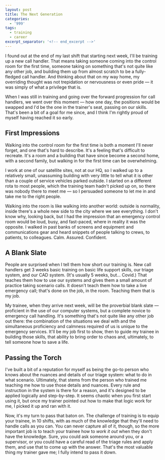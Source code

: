```yaml
---
layout: post
title: The Next Generation
categories:
  - '999'
tags:
  - training
  - career
excerpt_separator: '<!-- end_excerpt -->'
---
```


I found out at the end of my last shift that starting next week, I'll be training up a new call handler. That means 
taking someone coming into the control room for the first time, someone taking on something that's not quite like any
other job, and building them up from almost scratch to be a fully-fledged call handler. And thinking about that on my
way home, my overriding thought was not trepidation or nervousness or even pride &mdash; it was simply of what a
privilege that is.

<!-- end_excerpt -->

When I was still in training and going over the forward progression for call handlers, we went over this moment &mdash;
how one day, the positions would be swapped and I'd be the one in the trainer's seat, passing on our skills. That's been
a bit of a goal for me since, and I think I'm rightly proud of myself having reached it so early.


## First Impressions
Walking into the control room for the first time is both a moment I'll never forget, and one that's hard to describe.
It's a feeling that's difficult to recreate. It's a room and a building that have since become a second home, with a
second family, but walking in for the first time can be overwhelming.

I work at one of our satellite sites, not at our HQ, so I walked up to a relatively small, unassuming building with very
little to tell what it is other than a couple of service vehicles parked outside. I started on a different rota to most
people, which the training team hadn't picked up on, so there was nobody there to meet me &mdash; so I persuaded someone
to let me in and take me to the right people.

Walking into the room is like walking into another world: outside is normality, inside there's a whole new side to the
city where we see everything. I don't know why, looking back, but I had the impression that an emergency control room
would be loud, busy, and fast-paced, where in reality it was the opposite. I walked in past banks of screens and
equipment and communications gear and heard snippets of people talking to crews, to patients, to colleagues. Calm.
Assured. Confident.


## A Blank Slate
People are surprised when I tell them how short our training is. New call handlers get 3 weeks basic training on basic
life support skills, our triage system, and our CAD system. (It's usually 5 weeks, but... Covid.) That teaches them how
to use our systems and gives them a small amount of practice taking scenario calls. It doesn't teach them how to take a
live emergency call; that's done on the job, in the room. Teaching them that is my job.

My trainee, when they arrive next week, will be the proverbial blank slate &mdash; proficient in the use of our computer
systems, but a complete novice to emergency call handling. It's something that's not quite like any other job out there:
the combination of the situations we deal with and the simultaneous proficiency and calmness required of us is unique to
the emergency services. It'll be my job first to show, then to guide my trainee in building those skills, that ability
to bring order to chaos and, ultimately, to tell someone how to save a life.


## Passing the Torch
I've built a bit of a reputation for myself as being the go-to person who knows about the nuances and details of our
triage system: what to do in what scenario. Ultimately, that stems from the person who trained me teaching me how to use
those details and nuances. Every rule and instruction in the system is there for a reason, and it's designed to be
applied logically and step-by-step. It seems chaotic when you first start using it, but once my trainer pointed out how
to make that logic work for me, I picked it up and ran with it.

Now, it's my turn to pass that baton on. The challenge of training is to equip your trainee, in 10 shifts, with as much
of the knowledge that they'll need to handle calls as you can. You can never capture all of it, though, so the more
important job is to teach your trainee how to _work it out_ when they don't have the knowledge. Sure, you could ask
someone around you, or a supervisor, or you could have a careful read of the triage rules and apply them, and use that 
to come up with the answer. That's the most valuable thing my trainer gave me; I fully intend to pass it down.
